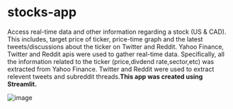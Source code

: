 # stocks-app
Access real-time data and other information regarding a stock (US & CAD). This includes, target price of ticker, price-time graph and the latest tweets/discussions about the ticker on Twitter and Reddit. Yahoo Finance, Twitter and Reddit apis were used to gather real-time data. Specifically, all the information related to the ticker (price,divdend rate,sector,etc) was extracted from Yahoo Finance. Twitter and Reddit were used to extract relevent tweets and subreddit threads.**This app was created using Streamlit.**

![image](https://user-images.githubusercontent.com/64914881/199118557-368d0a4f-ab46-4b2a-9396-1c472bb47c78.png)

